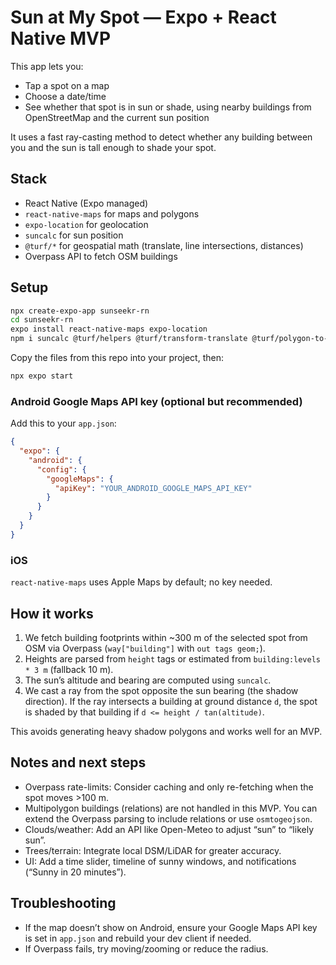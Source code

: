 # Sun at My Spot — Expo + React Native MVP

This app lets you:
- Tap a spot on a map
- Choose a date/time
- See whether that spot is in sun or shade, using nearby buildings from OpenStreetMap and the current sun position

It uses a fast ray-casting method to detect whether any building between you and the sun is tall enough to shade your spot.

## Stack

- React Native (Expo managed)
- `react-native-maps` for maps and polygons
- `expo-location` for geolocation
- `suncalc` for sun position
- `@turf/*` for geospatial math (translate, line intersections, distances)
- Overpass API to fetch OSM buildings

## Setup

```bash
npx create-expo-app sunseekr-rn
cd sunseekr-rn
expo install react-native-maps expo-location
npm i suncalc @turf/helpers @turf/transform-translate @turf/polygon-to-line @turf/line-intersect @turf/distance dayjs
```

Copy the files from this repo into your project, then:

```bash
npx expo start
```

### Android Google Maps API key (optional but recommended)

Add this to your `app.json`:

```json
{
  "expo": {
    "android": {
      "config": {
        "googleMaps": {
          "apiKey": "YOUR_ANDROID_GOOGLE_MAPS_API_KEY"
        }
      }
    }
  }
}
```

### iOS

`react-native-maps` uses Apple Maps by default; no key needed.

## How it works

1. We fetch building footprints within ~300 m of the selected spot from OSM via Overpass (`way["building"]` with `out tags geom;`).
2. Heights are parsed from `height` tags or estimated from `building:levels * 3 m` (fallback 10 m).
3. The sun’s altitude and bearing are computed using `suncalc`.
4. We cast a ray from the spot opposite the sun bearing (the shadow direction). If the ray intersects a building at ground distance `d`, the spot is shaded by that building if `d <= height / tan(altitude)`.

This avoids generating heavy shadow polygons and works well for an MVP.

## Notes and next steps

- Overpass rate-limits: Consider caching and only re-fetching when the spot moves >100 m.
- Multipolygon buildings (relations) are not handled in this MVP. You can extend the Overpass parsing to include relations or use `osmtogeojson`.
- Clouds/weather: Add an API like Open-Meteo to adjust “sun” to “likely sun”.
- Trees/terrain: Integrate local DSM/LiDAR for greater accuracy.
- UI: Add a time slider, timeline of sunny windows, and notifications (“Sunny in 20 minutes”).

## Troubleshooting

- If the map doesn’t show on Android, ensure your Google Maps API key is set in `app.json` and rebuild your dev client if needed.
- If Overpass fails, try moving/zooming or reduce the radius.
